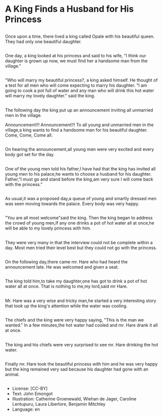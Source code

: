 # A King Finds a Husband for His Princess

##
Once upon a time, there lived a
king called Opale with his beautiful
queen.
They had only one beautiful
daughter.

##
One day, a king looked at his
princess and said to his wife, "I
think our daughter is grown up now,
we must find her a handsome man
from the village."

##
"Who will marry my beautiful
princess?, a king asked himself.
He thought of a test for all men who
will come expecting to marry his
daughter.
"I am going to cook a pot full
of water and any man who will drink
this hot water will marry my lovely
daughter." said the king.

##
The following day the king put up an announcement
inviting all unmarried men in the village.

Announcement!!! Announcement!!!
To all young and unmarried men in the village,a king
wants to find a handsome man for his beautiful
daughter.
Come, Come, Come all.

##
On hearing the announcement,all young men were
very excited and every body got set for the day.

##
One of the young men told his
father,I have had that the king has
invited all young men to his
palace,he wants to choose a
husband for his daughter.
Father,"I must go and stand before
the king,am very sure I will come
back with the princess."

##
As usual,it was a proposed day,a
queue of young and smartly
dressed men was seen moving
towards the palace.
Every body was very happy.

##
"You are all most welcome"said the
king.
Then the king began to address the
crowd of young men,If any one
drinks a pot of hot water all at
once,he will be able to my lovely
princess with him.

##
They were very many in that the
interview could not be complete
within a day.
Most men tried their level best but
they could not go with the princess.

##
On the following day,there came
mr. Hare who had heard the
announcement late.
He was welcomed and given a seat.

##
The king told him,to take my
daughter,one has got to drink a pot
of hot water all at once.
That is nothing to me,my lord,said
mr Hare.

##
Mr. Hare was a very wise and tricky
man,he started a very interesting
story that took up the king's
attention while the water was
cooling.

##
The chiefs and the king were very
happy saying, "This is the man we
wanted."
In a few minutes,the hot water had
cooled and mr. Hare drank it all at
once.

##
The king and his chiefs were very
surprised to see mr. Hare drinking
the hot water.

##
Finally mr. Hare took the beautiful
princess with him and he was very
happy but the king remained very
sad because his daughter had gone
with an animal.

##
* License: [CC-BY]
* Text: John Emongot
* Illustration: Catherine Groenewald, Wiehan de Jager, Caroline Lentupuru, Laura Libertore, Benjamin Mitchley
* Language: en
